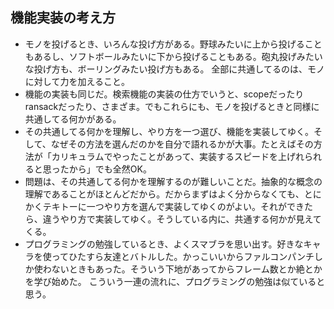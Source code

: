 ## 機能実装の考え方
 - モノを投げるとき、いろんな投げ方がある。野球みたいに上から投げることもあるし、ソフトボールみたいに下から投げることもある。砲丸投げみたいな投げ方も、ボーリングみたい投げ方もある。
全部に共通してるのは、モノに対して力を加えること。
 - 機能の実装も同じだ。検索機能の実装の仕方でいうと、scopeだったりransackだったり、さまざま。でもこれらにも、モノを投げるときと同様に共通してる何かがある。
 - その共通してる何かを理解し、やり方を一つ選び、機能を実装してゆく。そして、なぜその方法を選んだのかを自分で語れるかが大事。たとえばその方法が「カリキュラムでやったことがあって、実装するスピードを上げれられると思ったから」でも全然OK。
 - 問題は、その共通してる何かを理解するのが難しいことだ。抽象的な概念の理解であることがほとんどだから。だからまずはよく分からなくても、とにかくテキトーに一つやり方を選んで実装してゆくのがよい。それができたら、違うやり方で実装してゆく。そうしている内に、共通する何かが見えてくる。
 - プログラミングの勉強しているとき、よくスマブラを思い出す。好きなキャラを使ってひたすら友達とバトルした。かっこいいからファルコンパンチしか使わないときもあった。そういう下地があってからフレーム数とか絶とかを学び始めた。
こういう一連の流れに、プログラミングの勉強は似ていると思う。
